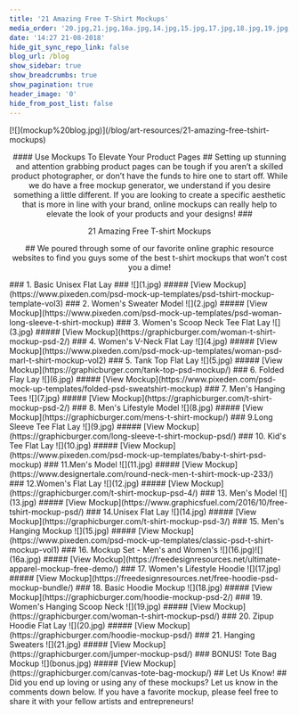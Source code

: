 ```yaml
---
title: '21 Amazing Free T-Shirt Mockups'
media_order: '20.jpg,21.jpg,16a.jpg,14.jpg,15.jpg,17.jpg,18.jpg,19.jpg,16.jpg,13.jpg,12.jpg,11.jpg,10.jpg,9.jpg,8.jpg,7.jpg,6.jpg,5.jpg,4.jpg,3.jpg,2.jpg,1.jpg,mockup blog.jpg,bonus.jpg'
date: '14:27 21-08-2018'
hide_git_sync_repo_link: false
blog_url: /blog
show_sidebar: true
show_breadcrumbs: true
show_pagination: true
header_image: '0'
hide_from_post_list: false
---
```


<p>[![](mockup%20blog.jpg)](/blog/art-resources/21-amazing-free-tshirt-mockups)</p>
<div style="text-align: center;">#### Use Mockups To Elevate Your Product Pages ## Setting up stunning and attention grabbing product pages can be tough if you aren&rsquo;t a skilled product photographer, or don&rsquo;t have the funds to hire one to start off. While we do have a free mockup generator, we understand if you desire something a little different. If you are looking to create a specific aesthetic that is more in line with your brand, online mockups can really help to elevate the look of your products and your designs! ###
<p style="text-align: center;" align="center">21 Amazing Free T-shirt Mockups</p>
## We poured through some of our favorite online graphic resource websites to find you guys some of the best t-shirt mockups that won&rsquo;t cost you a dime!</div>
<p>### 1. Basic Unisex Flat Lay ### ![](1.jpg) ##### [View Mockup](https://www.pixeden.com/psd-mock-up-templates/psd-tshirt-mockup-template-vol3) ### 2. Women's Sweater Model ![](2.jpg) ##### [View Mockup](https://www.pixeden.com/psd-mock-up-templates/psd-woman-long-sleeve-t-shirt-mockup) ### 3. Women's Scoop Neck Tee Flat Lay ![](3.jpg) ##### [View Mockup](https://graphicburger.com/woman-t-shirt-mockup-psd-2/) ### 4. Women's V-Neck Flat Lay ![](4.jpg) ##### [View Mockup](https://www.pixeden.com/psd-mock-up-templates/woman-psd-marl-t-shirt-mockup-vol2) ### 5. Tank Top Flat Lay ![](5.jpg) ##### [View Mockup](https://graphicburger.com/tank-top-psd-mockup/) ### 6. Folded Flay Lay ![](6.jpg) ##### [View Mockup](https://www.pixeden.com/psd-mock-up-templates/folded-psd-sweatshirt-mockup) ### 7. Men's Hanging Tees ![](7.jpg) ##### [View Mockup](https://graphicburger.com/t-shirt-mockup-psd-2/) ### 8. Men's Lifestyle Model ![](8.jpg) ##### [View Mockup](https://graphicburger.com/mens-t-shirt-mockup/) ### 9.Long Sleeve Tee Flat Lay ![](9.jpg) ##### [View Mockup](https://graphicburger.com/long-sleeve-t-shirt-mockup-psd/) ### 10. Kid's Tee Flat Lay ![](10.jpg) ##### [View Mockup](https://www.pixeden.com/psd-mock-up-templates/baby-t-shirt-psd-mockup) ### 11.Men's Model ![](11.jpg) ##### [View Mockup](https://www.designertale.com/round-neck-men-t-shirt-mock-up-233/) ### 12.Women's Flat Lay ![](12.jpg) ##### [View Mockup](https://graphicburger.com/t-shirt-mockup-psd-4/) ### 13. Men's Model ![](13.jpg) ##### [View Mockup](https://www.graphicsfuel.com/2016/10/free-tshirt-mockup-psd/) ### 14.Unisex Flat Lay ![](14.jpg) ##### [View Mockup](https://graphicburger.com/t-shirt-mockup-psd-3/) ### 15. Men's Hanging Mockup ![](15.jpg) ##### [View Mockup](https://www.pixeden.com/psd-mock-up-templates/classic-psd-t-shirt-mockup-vol1) ### 16. Mockup Set - Men's and Women's ![](16.jpg)![](16a.jpg) ##### [View Mockup](https://freedesignresources.net/ultimate-apparel-mockup-free-demo/) ### 17. Women's Lifestyle Hoodie ![](17.jpg) ##### [View Mockup](https://freedesignresources.net/free-hoodie-psd-mockup-bundle/) ### 18. Basic Hoodie Mockup ![](18.jpg) ##### [View Mockup](https://graphicburger.com/hoodie-mockup-psd-2/) ### 19. Women's Hanging Scoop Neck ![](19.jpg) ##### [View Mockup](https://graphicburger.com/woman-t-shirt-mockup-psd/) ### 20. Zipup Hoodie Flat Lay ![](20.jpg) ##### [View Mockup](https://graphicburger.com/hoodie-mockup-psd/) ### 21. Hanging Sweaters ![](21.jpg) ##### [View Mockup](https://graphicburger.com/jumper-mockup-psd/) ### BONUS! Tote Bag Mockup ![](bonus.jpg) ##### [View Mockup](https://graphicburger.com/canvas-tote-bag-mockup/) ## Let Us Know! ## Did you end up loving or using any of these mockups? Let us know in the comments down below. If you have a favorite mockup, please feel free to share it with your fellow artists and entrepreneurs!</p>